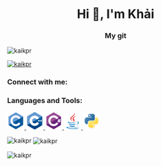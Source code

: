 <h1 align="center">Hi 👋, I'm Khải</h1>
<h3 align="center">My git</h3>

<p align="left"> <img src="https://komarev.com/ghpvc/?username=kaikpr&label=Profile%20views&color=0e75b6&style=flat" alt="kaikpr" /> </p>

<p align="left"> <a href="https://github.com/ryo-ma/github-profile-trophy"><img src="https://github-profile-trophy.vercel.app/?username=kaikpr" alt="kaikpr" /></a> </p>

<h3 align="left">Connect with me:</h3>
<p align="left">
</p>

<h3 align="left">Languages and Tools:</h3>
<p align="left"> <a href="https://www.cprogramming.com/" target="_blank" rel="noreferrer"> <img src="https://raw.githubusercontent.com/devicons/devicon/master/icons/c/c-original.svg" alt="c" width="40" height="40"/> </a> <a href="https://www.w3schools.com/cpp/" target="_blank" rel="noreferrer"> <img src="https://raw.githubusercontent.com/devicons/devicon/master/icons/cplusplus/cplusplus-original.svg" alt="cplusplus" width="40" height="40"/> </a> <a href="https://www.w3schools.com/cs/" target="_blank" rel="noreferrer"> <img src="https://raw.githubusercontent.com/devicons/devicon/master/icons/csharp/csharp-original.svg" alt="csharp" width="40" height="40"/> </a> <a href="https://www.java.com" target="_blank" rel="noreferrer"> <img src="https://raw.githubusercontent.com/devicons/devicon/master/icons/java/java-original.svg" alt="java" width="40" height="40"/> </a> <a href="https://www.python.org" target="_blank" rel="noreferrer"> <img src="https://raw.githubusercontent.com/devicons/devicon/master/icons/python/python-original.svg" alt="python" width="40" height="40"/> </a> </p>

<p><img align="left" src="https://github-readme-stats.vercel.app/api/top-langs?username=kaikpr&show_icons=true&locale=en&layout=compact" alt="kaikpr" /></p>

<p>&nbsp;<img align="center" src="https://github-readme-stats.vercel.app/api?username=kaikpr&show_icons=true&locale=en" alt="kaikpr" /></p>

<p><img align="center" src="https://github-readme-streak-stats.herokuapp.com/?user=kaikpr&" alt="kaikpr" /></p>
